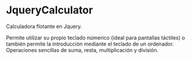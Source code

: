 # JqueryCalculator
Calculadora flotante en Jquery.

Permite utilizar su propio teclado númerico (ideal para pantallas táctiles) o también permite la introducción mediante el teclado de un ordenador.
Operaciones sencillas de suma, resta, multiplicación y división.
